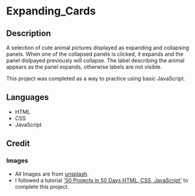 # Expanding_Cards

## Description
A selection of cute animal pictures displayed as expanding and collapsing panels. When one of the collapsed panels is clicked, it expands and the panel dislpayed previously will collapse. The label describing the animal appears as the panel expands, otherwise labels are not visible. 

This project was completed as a way to practice using basic JavaScript. 

## Languages 
- HTML
- CSS
- JavaScript

## Credit
### Images
- All Images are from [unsplash](https://unsplash.com/).
- I followed a tutorial ['50 Projects in 50 Days HTML, CSS, JavaScript'](https://archive.org/details/50-projects-in-50-days-html-css-java-script_202207/02+Day+1+-+Expanding+Cards/007+Expanding+Effect.mp4) to complete this project.